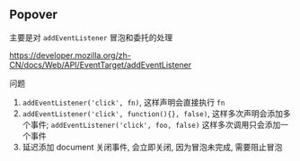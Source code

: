 ## Popover

主要是对 `addEventListener` 冒泡和委托的处理

https://developer.mozilla.org/zh-CN/docs/Web/API/EventTarget/addEventListener

问题
1. `addEventListener('click', fn)`, 这样声明会直接执行 `fn`
2. `addEventListener('click', function(){}, false)`, 这样多次声明会添加多个事件; `addEventListener('click', foo, false)` 这样多次调用只会添加一个事件
2. 延迟添加 document 关闭事件, 会立即关闭, 因为冒泡未完成, 需要阻止冒泡
